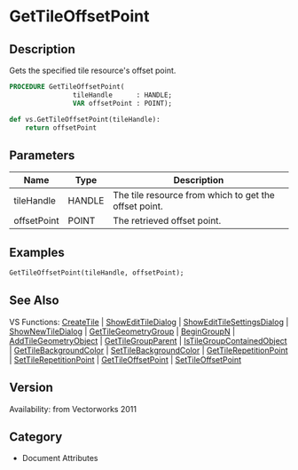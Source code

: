 # GetTileOffsetPoint

## Description
Gets the specified tile resource's offset point.

```pascal
PROCEDURE GetTileOffsetPoint(
				tileHandle      : HANDLE;
				VAR offsetPoint : POINT);
```

```python
def vs.GetTileOffsetPoint(tileHandle):
    return offsetPoint
```

## Parameters
|Name|Type|Description|
|---|---|---|
|tileHandle|HANDLE|The tile resource from which to get the offset point.|
|offsetPoint|POINT|The retrieved offset point.|

## Examples
```pascal
GetTileOffsetPoint(tileHandle, offsetPoint);
```

## See Also
VS Functions:
[CreateTile](CreateTile.md) 
| [ShowEditTileDialog](ShowEditTileDialog.md) 
| [ShowEditTileSettingsDialog](ShowEditTileSettingsDialog.md) 
| [ShowNewTileDialog](ShowNewTileDialog.md) 
| [GetTileGeometryGroup](GetTileGeometryGroup.md) 
| [BeginGroupN](BeginGroupN.md) 
| [AddTileGeometryObject](AddTileGeometryObject.md) 
| [GetTileGroupParent](GetTileGroupParent.md) 
| [IsTileGroupContainedObject](IsTileGroupContainedObject.md) 
| [GetTileBackgroundColor](GetTileBackgroundColor.md) 
| [SetTileBackgroundColor](SetTileBackgroundColor.md) 
| [GetTileRepetitionPoint](GetTileRepetitionPoint.md) 
| [SetTileRepetitionPoint](SetTileRepetitionPoint.md) 
| [GetTileOffsetPoint](GetTileOffsetPoint.md) 
| [SetTileOffsetPoint](SetTileOffsetPoint.md)

## Version
Availability: from Vectorworks 2011

## Category
* Document Attributes

